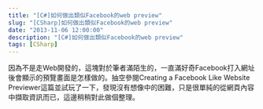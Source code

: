 ```yaml
---
title: "[C#]如何做出類似Facebook的web preview"
slug: "[CSharp]如何做出類似Facebook的web preview"
date: "2013-11-06 12:00:00"
description: "[C#]如何做出類似Facebook的web preview"
tags: [CSharp]
---
```


<p>因為不是走Web開發的，這塊對於筆者滿陌生的，一直滿好奇Facebook打入網址後會顯示的預覽畫面是怎樣做的。抽空參閱Creating a Facebook Like Website Previewer</a>這篇並試玩了一下，發現沒有想像中的困難，只是很單純的從網頁內容中擷取資訊而已，這邊稍稍對此做個整理。</p>  <p><a href="http://files.dotblogs.com.tw/larrynung/1210/d736f1418485_E557/image_2.png"><img style="border-bottom: 0px; border-left: 0px; border-top: 0px; border-right: 0px" border="0" alt="image" src="\images\posts